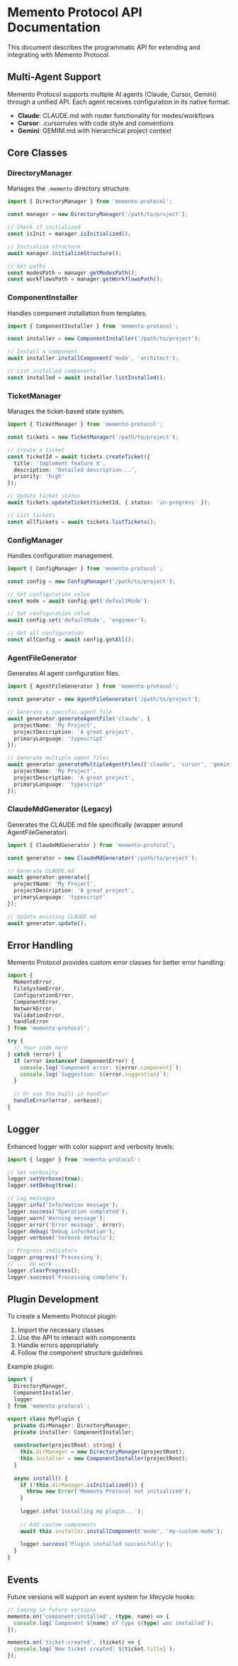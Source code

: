 # Memento Protocol API Documentation

This document describes the programmatic API for extending and integrating with Memento Protocol.

## Multi-Agent Support

Memento Protocol supports multiple AI agents (Claude, Cursor, Gemini) through a unified API. Each agent receives configuration in its native format:
- **Claude**: CLAUDE.md with router functionality for modes/workflows
- **Cursor**: .cursorrules with code style and conventions
- **Gemini**: GEMINI.md with hierarchical project context

## Core Classes

### DirectoryManager

Manages the `.memento` directory structure.

```typescript
import { DirectoryManager } from 'memento-protocol';

const manager = new DirectoryManager('/path/to/project');

// Check if initialized
const isInit = manager.isInitialized();

// Initialize structure
await manager.initializeStructure();

// Get paths
const modesPath = manager.getModesPath();
const workflowsPath = manager.getWorkflowsPath();
```

### ComponentInstaller

Handles component installation from templates.

```typescript
import { ComponentInstaller } from 'memento-protocol';

const installer = new ComponentInstaller('/path/to/project');

// Install a component
await installer.installComponent('mode', 'architect');

// List installed components
const installed = await installer.listInstalled();
```

### TicketManager

Manages the ticket-based state system.

```typescript
import { TicketManager } from 'memento-protocol';

const tickets = new TicketManager('/path/to/project');

// Create a ticket
const ticketId = await tickets.createTicket({
  title: 'Implement feature X',
  description: 'Detailed description...',
  priority: 'high'
});

// Update ticket status
await tickets.updateTicket(ticketId, { status: 'in-progress' });

// List tickets
const allTickets = await tickets.listTickets();
```

### ConfigManager

Handles configuration management.

```typescript
import { ConfigManager } from 'memento-protocol';

const config = new ConfigManager('/path/to/project');

// Get configuration value
const mode = await config.get('defaultMode');

// Set configuration value
await config.set('defaultMode', 'engineer');

// Get all configuration
const allConfig = await config.getAll();
```

### AgentFileGenerator

Generates AI agent configuration files.

```typescript
import { AgentFileGenerator } from 'memento-protocol';

const generator = new AgentFileGenerator('/path/to/project');

// Generate a specific agent file
await generator.generateAgentFile('claude', {
  projectName: 'My Project',
  projectDescription: 'A great project',
  primaryLanguage: 'typescript'
});

// Generate multiple agent files
await generator.generateMultipleAgentFiles(['claude', 'cursor', 'gemini'], {
  projectName: 'My Project',
  projectDescription: 'A great project',
  primaryLanguage: 'typescript'
});
```

### ClaudeMdGenerator (Legacy)

Generates the CLAUDE.md file specifically (wrapper around AgentFileGenerator).

```typescript
import { ClaudeMdGenerator } from 'memento-protocol';

const generator = new ClaudeMdGenerator('/path/to/project');

// Generate CLAUDE.md
await generator.generate({
  projectName: 'My Project',
  projectDescription: 'A great project',
  primaryLanguage: 'typescript'
});

// Update existing CLAUDE.md
await generator.update();
```

## Error Handling

Memento Protocol provides custom error classes for better error handling:

```typescript
import { 
  MementoError,
  FileSystemError,
  ConfigurationError,
  ComponentError,
  NetworkError,
  ValidationError,
  handleError 
} from 'memento-protocol';

try {
  // Your code here
} catch (error) {
  if (error instanceof ComponentError) {
    console.log(`Component error: ${error.component}`);
    console.log(`Suggestion: ${error.suggestion}`);
  }
  
  // Or use the built-in handler
  handleError(error, verbose);
}
```

## Logger

Enhanced logger with color support and verbosity levels:

```typescript
import { logger } from 'memento-protocol';

// Set verbosity
logger.setVerbose(true);
logger.setDebug(true);

// Log messages
logger.info('Information message');
logger.success('Operation completed');
logger.warn('Warning message');
logger.error('Error message', error);
logger.debug('Debug information');
logger.verbose('Verbose details');

// Progress indicators
logger.progress('Processing');
// ... do work ...
logger.clearProgress();
logger.success('Processing complete');
```

## Plugin Development

To create a Memento Protocol plugin:

1. Import the necessary classes
2. Use the API to interact with components
3. Handle errors appropriately
4. Follow the component structure guidelines

Example plugin:

```typescript
import { 
  DirectoryManager,
  ComponentInstaller,
  logger 
} from 'memento-protocol';

export class MyPlugin {
  private dirManager: DirectoryManager;
  private installer: ComponentInstaller;
  
  constructor(projectRoot: string) {
    this.dirManager = new DirectoryManager(projectRoot);
    this.installer = new ComponentInstaller(projectRoot);
  }
  
  async install() {
    if (!this.dirManager.isInitialized()) {
      throw new Error('Memento Protocol not initialized');
    }
    
    logger.info('Installing my plugin...');
    
    // Add custom components
    await this.installer.installComponent('mode', 'my-custom-mode');
    
    logger.success('Plugin installed successfully');
  }
}
```

## Events

Future versions will support an event system for lifecycle hooks:

```typescript
// Coming in future versions
memento.on('component:installed', (type, name) => {
  console.log(`Component ${name} of type ${type} was installed`);
});

memento.on('ticket:created', (ticket) => {
  console.log(`New ticket created: ${ticket.title}`);
});
```